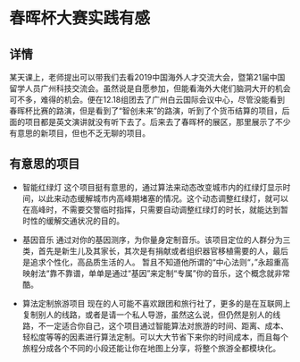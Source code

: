 # 春晖杯大赛实践有感
## 详情
某天课上，老师提出可以带我们去看2019中国海外人才交流大会，暨第21届中国留学人员广州科技交流会。虽然说是自愿参加，但能看海外大佬们脑洞大开的机会可不多，难得的机会。便在12.18组团去了广州白云国际会议中心，尽管没能看到春晖杯比赛的路演，但是看到了“智创未来”的路演，听到了个货币结算的项目，后面的项目都是英文演讲就没有听下去了。后来去了春晖杯的展区，那里展示了不少有意思的新项目，但也不乏无聊的项目。

## 有意思的项目
* 智能红绿灯
这个项目挺有意思的，通过算法来动态改变城市内的红绿灯显示时间，以此来动态缓解城市内高峰期堵塞的情况。这个动态调整红绿灯，就可以在高峰时，不需要交警临时指挥，只需要自动调整红绿灯的时长，就能达到暂时性的缓解交通状况的目的。

* 基因音乐
通过对你的基因测序，为你量身定制音乐。该项目定位的人群分为三类，首先是新生儿及其家长，其次是有捐献或者组织器官移植需要的人，最后是追求个性化，高品质生活的人。
暂且不知道他所谓的“中心法则“，”永超重高映射法“靠不靠谱，单单是通过“基因”来定制“专属”你的音乐，这个概念就非常酷。

* 算法定制旅游项目
现在的人可能不喜欢跟团和旅行社了，更多的是在互联网上复制别人的线路，或者是请一个私人导游，虽然这么说，但仍然是别人的线路，不一定适合你自己，这个项目通过智能算法对旅游的时间、距离、成本、轻松度等等的因素进行算法定制。可以大大节省下来你的时间成本，而且每个旅程分成各个不同的小段还能让你在地图上分享，将整个旅游全都模块化。

